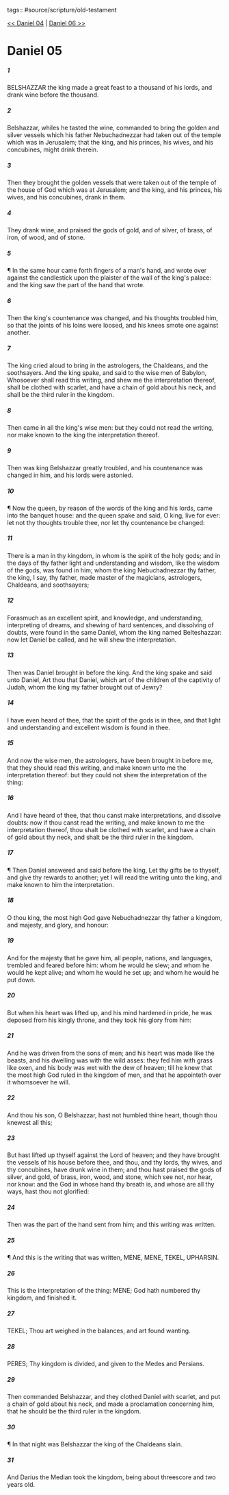 tags:: #source/scripture/old-testament

[<< Daniel 04](source/scripture/old-testament/27_Daniel/Daniel_04.md) | [Daniel 06 >>](source/scripture/old-testament/27_Daniel/Daniel_06.md)

# Daniel 05

##### 1

BELSHAZZAR the king made a great feast to a thousand of his lords, and drank wine before the thousand.

##### 2

Belshazzar, whiles he tasted the wine, commanded to bring the golden and silver vessels which his father Nebuchadnezzar had taken out of the temple which was in Jerusalem; that the king, and his princes, his wives, and his concubines, might drink therein.

##### 3

Then they brought the golden vessels that were taken out of the temple of the house of God which was at Jerusalem; and the king, and his princes, his wives, and his concubines, drank in them.

##### 4

They drank wine, and praised the gods of gold, and of silver, of brass, of iron, of wood, and of stone.

##### 5

¶ In the same hour came forth fingers of a man's hand, and wrote over against the candlestick upon the plaister of the wall of the king's palace: and the king saw the part of the hand that wrote.

##### 6

Then the king's countenance was changed, and his thoughts troubled him, so that the joints of his loins were loosed, and his knees smote one against another.

##### 7

The king cried aloud to bring in the astrologers, the Chaldeans, and the soothsayers. And the king spake, and said to the wise men of Babylon, Whosoever shall read this writing, and shew me the interpretation thereof, shall be clothed with scarlet, and have a chain of gold about his neck, and shall be the third ruler in the kingdom.

##### 8

Then came in all the king's wise men: but they could not read the writing, nor make known to the king the interpretation thereof.

##### 9

Then was king Belshazzar greatly troubled, and his countenance was changed in him, and his lords were astonied.

##### 10

¶ Now the queen, by reason of the words of the king and his lords, came into the banquet house: and the queen spake and said, O king, live for ever: let not thy thoughts trouble thee, nor let thy countenance be changed:

##### 11

There is a man in thy kingdom, in whom is the spirit of the holy gods; and in the days of thy father light and understanding and wisdom, like the wisdom of the gods, was found in him; whom the king Nebuchadnezzar thy father, the king, I say, thy father, made master of the magicians, astrologers, Chaldeans, and soothsayers;

##### 12

Forasmuch as an excellent spirit, and knowledge, and understanding, interpreting of dreams, and shewing of hard sentences, and dissolving of doubts, were found in the same Daniel, whom the king named Belteshazzar: now let Daniel be called, and he will shew the interpretation.

##### 13

Then was Daniel brought in before the king. And the king spake and said unto Daniel, Art thou that Daniel, which art of the children of the captivity of Judah, whom the king my father brought out of Jewry?

##### 14

I have even heard of thee, that the spirit of the gods is in thee, and that light and understanding and excellent wisdom is found in thee.

##### 15

And now the wise men, the astrologers, have been brought in before me, that they should read this writing, and make known unto me the interpretation thereof: but they could not shew the interpretation of the thing:

##### 16

And I have heard of thee, that thou canst make interpretations, and dissolve doubts: now if thou canst read the writing, and make known to me the interpretation thereof, thou shalt be clothed with scarlet, and have a chain of gold about thy neck, and shalt be the third ruler in the kingdom.

##### 17

¶ Then Daniel answered and said before the king, Let thy gifts be to thyself, and give thy rewards to another; yet I will read the writing unto the king, and make known to him the interpretation.

##### 18

O thou king, the most high God gave Nebuchadnezzar thy father a kingdom, and majesty, and glory, and honour:

##### 19

And for the majesty that he gave him, all people, nations, and languages, trembled and feared before him: whom he would he slew; and whom he would he kept alive; and whom he would he set up; and whom he would he put down.

##### 20

But when his heart was lifted up, and his mind hardened in pride, he was deposed from his kingly throne, and they took his glory from him:

##### 21

And he was driven from the sons of men; and his heart was made like the beasts, and his dwelling was with the wild asses: they fed him with grass like oxen, and his body was wet with the dew of heaven; till he knew that the most high God ruled in the kingdom of men, and that he appointeth over it whomsoever he will.

##### 22

And thou his son, O Belshazzar, hast not humbled thine heart, though thou knewest all this;

##### 23

But hast lifted up thyself against the Lord of heaven; and they have brought the vessels of his house before thee, and thou, and thy lords, thy wives, and thy concubines, have drunk wine in them; and thou hast praised the gods of silver, and gold, of brass, iron, wood, and stone, which see not, nor hear, nor know: and the God in whose hand thy breath is, and whose are all thy ways, hast thou not glorified:

##### 24

Then was the part of the hand sent from him; and this writing was written.

##### 25

¶ And this is the writing that was written, MENE, MENE, TEKEL, UPHARSIN.

##### 26

This is the interpretation of the thing: MENE; God hath numbered thy kingdom, and finished it.

##### 27

TEKEL; Thou art weighed in the balances, and art found wanting.

##### 28

PERES; Thy kingdom is divided, and given to the Medes and Persians.

##### 29

Then commanded Belshazzar, and they clothed Daniel with scarlet, and put a chain of gold about his neck, and made a proclamation concerning him, that he should be the third ruler in the kingdom.

##### 30

¶ In that night was Belshazzar the king of the Chaldeans slain.

##### 31

And Darius the Median took the kingdom, being about threescore and two years old.
